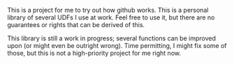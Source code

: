 ﻿This is a project for me to try out how github works. This is a personal library of several UDFs I use at work. Feel free to use it, but there are no guarantees or rights that can be derived of this.

This library is still a work in progress; several functions can be improved upon (or might even be outright wrong). Time permitting, I might fix some of those, but this is not a high-priority project for me right now.
